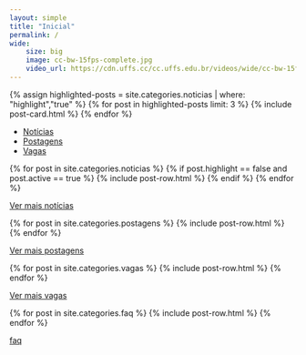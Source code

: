 ```yaml
---
layout: simple
title: "Inicial"
permalink: /
wide:
    size: big
    image: cc-bw-15fps-complete.jpg
    video_url: https://cdn.uffs.cc/cc.uffs.edu.br/videos/wide/cc-bw-15fps-complete.mp4
---
```

<section>
  <div class="container breath-top">
    <div class="row justify-content-center">
      <div class="col-12 text-left">
      </div>
    </div>
    <div class="row justify-content-center">
      <div class="col-12">
        <div class="card-deck">
           {% assign highlighted-posts = site.categories.noticias | where: "highlight","true" %} 
          {% for post in highlighted-posts limit: 3 %}
            {% include post-card.html %}
          {% endfor %}
        </div>
      </div>
    </div>
  </div>
</section>

<section class="mt-5">
  <div class="container breath-top">
    <div class="row">
      <div class="col-12">
        <ul class="nav nav-tabs" id="sectionsTab" role="tablist">
            <li class="nav-item">
                <a class="nav-link active" id="noticias-tab" data-toggle="tab" href="#noticias" role="tab" aria-controls="noticias" aria-selected="true">Notícias</a>
            </li>
            <li class="nav-item">
                <a class="nav-link" id="postagens-tab" data-toggle="tab" href="#postagens" role="tab" aria-controls="postagens" aria-selected="false">Postagens</a>
            </li>
            <li class="nav-item">
                <a class="nav-link" id="vagas-tab" data-toggle="tab" href="#vagas" role="tab" aria-controls="vagas" aria-selected="false">Vagas <!--<span class="badge badge-pill badge-primary">2</span>--></a>
            </li>
        </ul>
      </div>
    </div>
    <div class="row">
      <div class="col-12 text-left">
        <div class="tab-content" id="sectionsTabContent">
            <!-- noticias -->
            <div class="tab-pane fade show active" id="noticias" role="tabpanel" aria-labelledby="noticias-tab">
                {% for post in site.categories.noticias %}
                    {% if post.highlight == false and post.active == true %}
                        {% include post-row.html %}
                    {% endif %}
                {% endfor %} 
                <p class="text-center"><a href="/noticias" class="btn btn-sm btn-outline-secondary">Ver mais notícias</a></p>
            </div>
            <!-- postagens -->
            <div class="tab-pane fade" id="postagens" role="tabpanel" aria-labelledby="postagens-tab">
                {% for post in site.categories.postagens %}
                    {% include post-row.html %}
                {% endfor %}
                <p class="text-center"><a href="/postagens" class="btn btn-sm btn-outline-secondary">Ver mais postagens</a></p>
            </div>
            <!-- vagas -->
            <div class="tab-pane fade" id="vagas" role="tabpanel" aria-labelledby="vagas-tab">
                {% for post in site.categories.vagas %}
                    {% include post-row.html %}
                {% endfor %}
                <p class="text-center"><a href="/vagas" class="btn btn-sm btn-outline-secondary">Ver mais vagas</a></p>
            </div>
            <!-- faq -->
            <div class="tab-pane fade" id="faq" role="tabpanel" aria-labelledby="faq-tab">
                {% for post in site.categories.faq %}
                    {% include post-row.html %}
                {% endfor %}
                <p class="text-center"><a href="/faq" class="btn btn-sm btn-outline-secondary">faq</a></p>
            </div>
        </div>
      </div>
    </div>
  </div>
</section>
